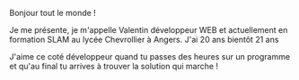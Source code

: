 Bonjour tout le monde !

Je me présente, je m'appelle Valentin développeur WEB et actuellement en formation SLAM au lycée Chevrollier à Angers.
J'ai 20 ans bientôt 21 ans

J'aime ce coté développeur quand tu passes des heures sur un programme et qu'au final tu arrives à trouver la solution qui marche !
